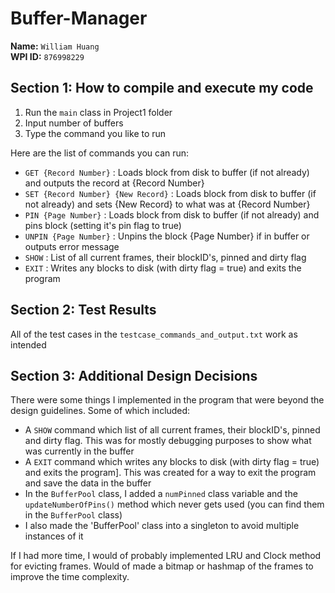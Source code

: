# Buffer-Manager

**Name:** `William Huang`  
**WPI ID:** `876998229`

## Section 1: How to compile and execute my code  

1. Run the `main` class in Project1 folder
2. Input number of buffers
3. Type the command you like to run

Here are the list of commands you can run:
- `GET {Record Number}` : Loads block from disk to buffer (if not already) and outputs the record at {Record Number}
- `SET {Record Number} {New Record}` : Loads block from disk to buffer (if not already) and sets {New Record} to what was at {Record Number}
- `PIN {Page Number}` :  Loads block from disk to buffer (if not already) and pins block (setting it's pin flag to true)
- `UNPIN {Page Number}` : Unpins the block {Page Number} if in buffer or outputs error message
- `SHOW` : List of all current frames, their blockID's, pinned and dirty flag
- `EXIT` : Writes any blocks to disk (with dirty flag = true) and exits the program

## Section 2: Test Results

All of the test cases in the `testcase_commands_and_output.txt` work as intended

## Section 3: Additional Design Decisions

There were some things I implemented in the program that were beyond the design guidelines. Some of which included:

- A `SHOW` command which list of all current frames, their blockID's, pinned and dirty flag. This was for mostly debugging purposes to show what was currently in the buffer
- A `EXIT` command which writes any blocks to disk (with dirty flag = true) and exits the program]. This was created for a way to exit the program and save the data in the buffer
- In the `BufferPool` class, I added a `numPinned` class variable and the `updateNumberOfPins()` method which never gets used (you can find them in the `BufferPool` class)
- I also made the 'BufferPool' class into a singleton to avoid multiple instances of it

If I had more time, I would of probably implemented LRU and Clock method for evicting frames. Would of made a bitmap or hashmap of the frames to improve the time complexity.

